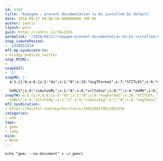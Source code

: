 ```yaml
---
id: 1316
title: 'Rubygem : prevent documentation to be installed by default'
date: 2018-09-27 09:06:54.000000000 +00:00
author: cedric
layout: post
guid: https://cedric.io/?p=1316
permalink: "/2018/09/27/rubygem-prevent-documentation-to-be-installed-by-default/"
snap_isAutoPosted:
- '1538032014'
mf2_mp-syndicate-to:
- bridgy-publish_twitter
snap_MYURL:
- ''
snapEdIT:
- '1'
snapMD: |-
  a:1:{i:0;a:6:{s:2:"do";s:1:"0";s:10:"msgTFormat";s:7:"%TITLE%";s:9:"msgFormat";s:19:"%FULLTEXT%

  %URL%";s:9:"isAutoURL";s:1:"A";s:8:"urlToUse";s:0:"";s:4:"doMD";i:0;}}"
snapTW: a:1:{i:0;a:8:{s:2:"do";s:1:"0";s:9:"msgFormat";s:26:"%TITLE%. %EXCERPT% -
  %URL%";s:8:"attchImg";s:1:"1";s:9:"isAutoImg";s:1:"A";s:8:"imgToUse";s:0:"";s:9:"isAutoURL";s:1:"A";s:8:"urlToUse";s:0:"";s:4:"doTW";i:0;}}
mf2_syndication:
- https://twitter.com/akyrho/status/1045208170812051456
categories:
- web
tags:
- gems
- ruby
kind:
- Note
---
```

`echo "gem: --no-document" > ~/.gemrc`